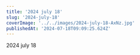 ```yaml
---
title: '2024 july 18'
slug: '2024-july-18'
coverImage: '../../images/2024-july-18-AxNz.jpg'
publishedAt: '2024-07-18T09:09:25.624Z'
---
```


2024 july 18